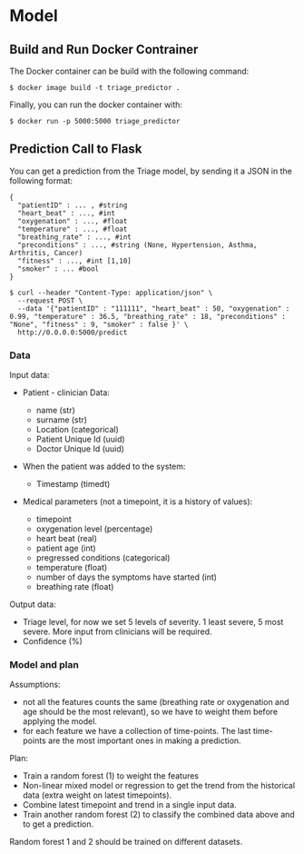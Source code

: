 # Model

## Build and Run Docker Contrainer
The Docker container can be build with the following command:
```
$ docker image build -t triage_predictor .
```

Finally, you can run the docker container with:
```
$ docker run -p 5000:5000 triage_predictor
```

## Prediction Call to Flask
You can get a prediction from the Triage model, by sending it a JSON in the following format:
``` 
{ 
  "patientID" : ... , #string
  "heart_beat" : ..., #int
  "oxygenation" : ..., #float
  "temperature" : ..., #float
  "breathing_rate" : ..., #int
  "preconditions" : ..., #string (None, Hypertension, Asthma, Arthritis, Cancer)
  "fitness" : ..., #int [1,10]
  "smoker" : ... #bool
}
``` 

``` 
$ curl --header "Content-Type: application/json" \
  --request POST \
  --data '{"patientID" : "111111", "heart_beat" : 50, "oxygenation" : 0.99, "temperature" : 36.5, "breathing_rate" : 18, "preconditions" : "None", "fitness" : 9, "smoker" : false }' \
  http://0.0.0.0:5000/predict
``` 


### Data

Input data:

- Patient - clinician Data:    
    
    + name (str)
    + surname (str)
    + Location (categorical)
    + Patient Unique Id (uuid)
    + Doctor Unique Id (uuid)
    
- When the patient was added to the system:
    
    + Timestamp (timedt)
    
- Medical parameters (not a timepoint, it is a history of values):

    + timepoint
    + oxygenation level (percentage)
    + heart beat (real)
    + patient age (int)
    + pregressed conditions (categorical)
    + temperature (float)
    + number of days the symptoms have started (int)
    + breathing rate (float)

Output data:

- Triage level, for now we set 5 levels of severity. 1 least severe, 5 most severe.
More input from clinicians will be required.
- Confidence (%)

### Model and plan

Assumptions:
- not all the features counts the same (breathing rate or oxygenation and age should be the most relevant),
so we have to weight them before applying the model.
- for each feature we have a collection of time-points. The last time-points are the most important ones in
making a prediction.

Plan:
+ Train a random forest (1) to weight the features
+ Non-linear mixed model or regression to get the trend from the historical data 
(extra weight on latest timepoints).
+ Combine latest timepoint and trend in a single input data.
+ Train another random forest (2) to classify the combined data above and to get a prediction.

Random forest 1 and 2 should be trained on different datasets. 
